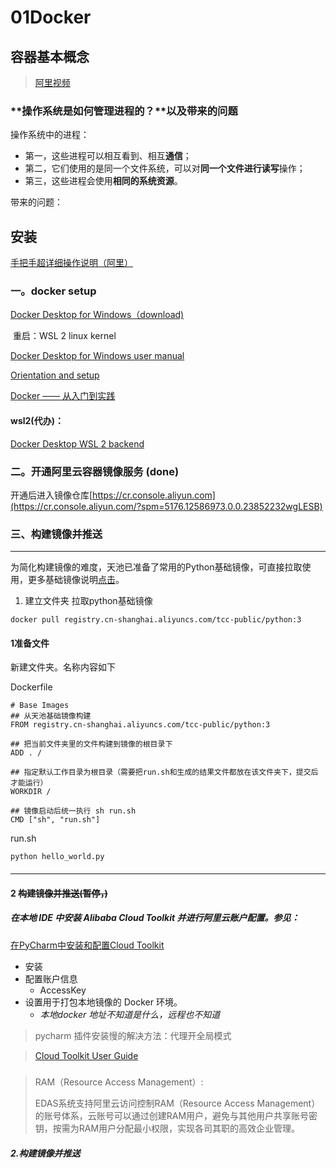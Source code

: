# 01Docker

## 容器基本概念

> [阿里视频](https://edu.aliyun.com/lesson_1651_13082?spm=5176.10731542.0.0.4e4e20beJNWu1Z)

### **操作系统是如何管理进程的？**以及带来的问题

操作系统中的进程：

- 第一，这些进程可以相互看到、相互**通信**；
- 第二，它们使用的是同一个文件系统，可以对**同一个文件进行读写**操作；
- 第三，这些进程会使用**相同的系统资源**。

带来的问题：



## 安装

[手把手超详细操作说明（阿里）](https://tianchi.aliyun.com/competition/entrance/231759/tab/174?spm=5176.12281976.0.0.59f48f1592hsOL)

### 一。docker setup

[Docker Desktop for Windows（download)](https://hub.docker.com/editions/community/docker-ce-desktop-windows/)

​	重启：WSL 2 linux kernel

[Docker Desktop for Windows user manual](https://docs.docker.com/docker-for-windows/)

[Orientation and setup](https://docs.docker.com/get-started/)

[Docker —— 从入门到实践](https://yeasy.gitbook.io/docker_practice/)

#### wsl2(代办)：

[Docker Desktop WSL 2 backend](https://docs.docker.com/docker-for-windows/wsl/)

### 二。开通阿里云容器镜像服务 (done)

开通后进入镜像仓库[https://cr.console.aliyun.com](https://cr.console.aliyun.com/?spm=5176.12586973.0.0.23852232wgLESB)

### 三、构建镜像并推送

---

为简化构建镜像的难度，天池已准备了常用的Python基础镜像，可直接拉取使用，更多基础镜像说明[点击](https://tianchi.aliyun.com/forum/postDetail?postId=67720)。

1. 建立文件夹 拉取python基础镜像

```
docker pull registry.cn-shanghai.aliyuncs.com/tcc-public/python:3
```

#### 1准备文件

新建文件夹。名称内容如下

Dockerfile

```
# Base Images
## 从天池基础镜像构建
FROM registry.cn-shanghai.aliyuncs.com/tcc-public/python:3

## 把当前文件夹里的文件构建到镜像的根目录下
ADD . /

## 指定默认工作目录为根目录（需要把run.sh和生成的结果文件都放在该文件夹下，提交后才能运行）
WORKDIR /

## 镜像启动后统一执行 sh run.sh
CMD ["sh", "run.sh"]
```

run.sh

```
python hello_world.py
```

#### 

---

#### 2 ~~构建镜像并推送(暂停，)~~

##### 在本地 IDE 中安装 Alibaba Cloud Toolkit 并进行阿里云账户配置。参见：

[在PyCharm中安装和配置Cloud Toolkit](https://help.aliyun.com/document_detail/112740.html?spm=a2c4g.11186623.6.553.c68566fa0U5NAr)

* 安装
* 配置账户信息
  * AccessKey
* 设置用于打包本地镜像的 Docker 环境。
  * *本地docker 地址不知道是什么，远程也不知道*

> pycharm 插件安装慢的解决方法：代理开全局模式

>  [Cloud Toolkit User Guide](https://developer.aliyun.com/article/665049)

##### 

> RAM（Resource Access Management）:
>
> EDAS系统支持阿里云访问控制RAM（Resource Access Management）的账号体系，云账号可以通过创建RAM用户，避免与其他用户共享账号密钥，按需为RAM用户分配最小权限，实现各司其职的高效企业管理。

##### 2.构建镜像并推送

